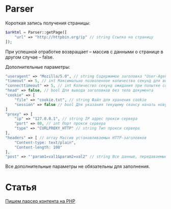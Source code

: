 # Parser

Короткая запись получения страницы:

```php
$arHtml = Parser::getPage([
    "url" => "http://httpbin.org/ip" // string Ссылка на страницу
]);
```

При успешной отработке возвращает – массив с данными о странице в другом случае – false.

Дополнительные параметры:

```php
"useragent" => "Mozilla/5.0", // string Содержимое заголовка "User-Agent: ", посылаемого в HTTP-запросе
"timeout" => 5, // int Максимально позволенное количество секунд для выполнения CURL-функций
"connecttimeout" => 5, // int Количество секунд ожидания при попытке соединения
"head" => false, // bool Для вывода заголовков без тела документа
"cookie" => [
    "file" => "cookie.txt", // string Файл для хранения cookie
    "session" => false // bool Для указания текущему сеансу начать новую "сессию" cookies
]
"proxy" => [
    "ip" => "127.0.0.1", // string IP адрес прокси сервера
    "port" => 80, // int Порт прокси сервера
    "type" => "CURLPROXY_HTTP" // string Тип прокси сервера
],
"headers" => [ // array Массив устанавливаемых HTTP-заголовков
    "Content-type: text/plain",
    "Content-length: 100"
],
"post" => "'param1=val1&param2=val2" // string Все данные, передаваемые в HTTP POST-запросе
```

Все дополнительные параметры не обязательны для заполнения.

# Статья

[Пишем парсер контента на PHP](http://falbar.ru/article/pishem-parser-kontenta-na-php)